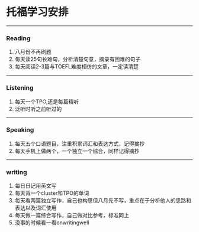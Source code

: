 # 托福学习安排

----

### Reading

1. 八月份不再刷题
2. 每天读25句长难句，分析清楚句意，摘录有困难的句子
3. 每天阅读2-3篇与TOEFL难度相仿的文章，一定读清楚

---
### Listening
1. 每天一个TPO,还是每篇精听
2. 泛听时听之前听过的

---

### Speaking

1. 每天五个口语题目，注重积累词汇和表达方式，记得摘抄
2. 每天手机上做两个，一个独立一个综合，同样记得摘抄

---

### writing
 1. 每日日记用英文写
 2. 每天背一个cluster和TPO的单词
 3. 每天看两篇独立写作，自己也构思但八月先不写，重点在于分析他人的思路和表达以及词汇使用
 4. 每天做一篇综合写作，自己做对比参考，标准同上
 5. 没事的时候看一看onwritingwell
